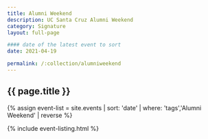 ```yaml
---
title: Alumni Weekend
description: UC Santa Cruz Alumni Weekend
category: Signature
layout: full-page

#### date of the latest event to sort
date: 2021-04-19

permalink: /:collection/alumniweekend
---
```

<section id="main-content">
<div class="grid-container large">
<section class="heading">
<h2 class="underline">{{ page.title }}</h2>
</section>

<div class="events-card-list fade-out-siblings">
{% assign event-list = site.events | sort: 'date' | where: 'tags','Alumni Weekend' | reverse %}

{% include event-listing.html %}
